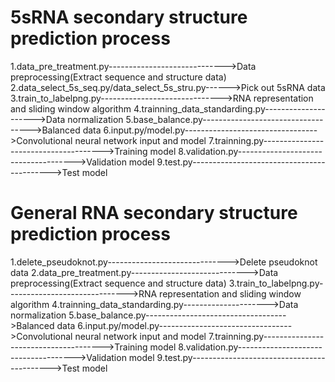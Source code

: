 # 5sRNA secondary structure prediction process
1.data_pre_treatment.py----------------------------->Data preprocessing(Extract sequence and structure data)
2.data_select_5s_seq.py/data_select_5s_stru.py------>Pick out 5sRNA data
3.train_to_labelpng.py------------------------------>RNA representation and sliding window algorithm
4.trainning_data_standarding.py--------------------->Data normalization
5.base_balance.py----------------------------------->Balanced data
6.input.py/model.py--------------------------------->Convolutional neural network input and model
7.trainning.py-------------------------------------->Training model
8.validation.py------------------------------------->Validation model
9.test.py------------------------------------------->Test model

# General RNA secondary structure prediction process
1.delete_pseudoknot.py------------------------------>Delete pseudoknot data
2.data_pre_treatment.py----------------------------->Data preprocessing(Extract sequence and structure data)
3.train_to_labelpng.py------------------------------>RNA representation and sliding window algorithm
4.trainning_data_standarding.py--------------------->Data normalization
5.base_balance.py----------------------------------->Balanced data
6.input.py/model.py--------------------------------->Convolutional neural network input and model
7.trainning.py-------------------------------------->Training model
8.validation.py------------------------------------->Validation model
9.test.py------------------------------------------->Test model
